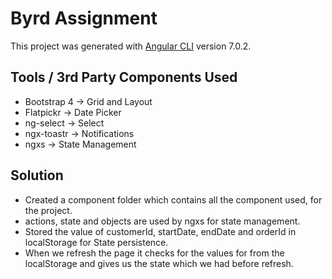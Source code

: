 # Byrd Assignment

This project was generated with [Angular CLI](https://github.com/angular/angular-cli) version 7.0.2.

## Tools / 3rd Party Components Used

* Bootstrap 4 -> Grid and Layout
* Flatpickr -> Date Picker
* ng-select -> Select
* ngx-toastr -> Notifications
* ngxs -> State Management

## Solution

- Created a component folder which contains all the component used, for the project.
- actions, state and objects are used by ngxs for state management.
- Stored the value of customerId, startDate, endDate and orderId in localStorage for State persistence.
- When we refresh the page it checks for the values for from the localStorage and gives us the state which we had before refresh.
